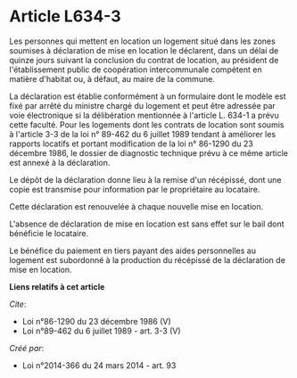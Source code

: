 # Article L634-3

Les personnes qui mettent en location un logement situé dans les zones soumises à déclaration de mise en location le
déclarent, dans un délai de quinze jours suivant la conclusion du contrat de location, au président de l'établissement public
de coopération intercommunale compétent en matière d'habitat ou, à défaut, au maire de la commune. 

La déclaration est établie conformément à un formulaire dont le modèle est fixé par arrêté du ministre chargé du logement et
peut être adressée par voie électronique si la délibération mentionnée à l'article L. 634-1 a prévu cette faculté. Pour les
logements dont les contrats de location sont soumis à l'article 3-3 de la loi n° 89-462 du 6 juillet 1989 tendant à améliorer
les rapports locatifs et portant modification de la loi n° 86-1290 du 23 décembre 1986, le dossier de diagnostic technique
prévu à ce même article est annexé à la déclaration. 

Le dépôt de la déclaration donne lieu à la remise d'un récépissé, dont une copie est transmise pour information par le
propriétaire au locataire. 

Cette déclaration est renouvelée à chaque nouvelle mise en location. 

L'absence de déclaration de mise en location est sans effet sur le bail dont bénéficie le locataire. 

Le bénéfice du paiement en tiers payant des aides personnelles au logement est subordonné à la production du récépissé de la
déclaration de mise en location.

**Liens relatifs à cet article**

_Cite_:

  - Loi n°86-1290 du 23 décembre 1986 (V)
  - Loi n°89-462 du 6 juillet 1989 - art. 3-3 (V)

_Créé par_:

  - Loi n°2014-366 du 24 mars 2014 - art. 93
